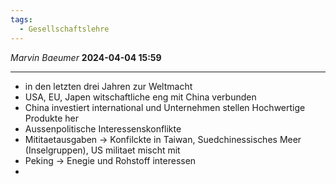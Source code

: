 ```yaml
---
tags:
  - Gesellschaftslehre
---
```

*Marvin Baeumer* **2024-04-04 15:59**

---
- in den letzten drei Jahren zur Weltmacht
- USA, EU, Japen witschaftliche eng mit China verbunden
- China investiert international und Unternehmen stellen Hochwertige Produkte her
- Aussenpolitische Interessenskonflikte
- Mititaetausgaben -> Konfilckte in Taiwan, Suedchinessisches Meer (Inselgruppen), US militaet mischt mit 
- Peking -> Enegie und Rohstoff interessen
- 